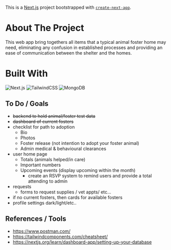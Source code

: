 This is a [Next.js](https://nextjs.org/) project bootstrapped with [`create-next-app`](https://github.com/vercel/next.js/tree/canary/packages/create-next-app).

# About The Project

This web app bring togethers all items that a typical animal foster home may need, eliminating any confusion in established processes and providing an ease of communication between the shelter and the homes. 


# Built With

![Next.js](https://img.shields.io/badge/Next.js-20232A?style=for-the-badge&logo=nextdotjs&logoColor=#000000)
![TailwindCSS](https://img.shields.io/badge/Tailwind%20CSS-20232A?style=for-the-badge&logo=tailwindcss&logoColor=#06B6D4)
![MongoDB](https://img.shields.io/badge/MongoDB-20232A?style=for-the-badge&logo=mongodb&logoColor=#47A248)


## To Do / Goals

* ~~backend to hold animal/foster test data~~
* ~~dashboard of current fosters~~
* checklist for path to adoption
    * Bio 
    * Photos
    * Foster release (not intention to adopt your foster animal)
    * Admin medical & behavioural clearances
* user home page
    * Totals (animals helped/in care)
    * Important numbers
    * Upcoming events (display upcoming within the month)
        * create an RSVP system to remind users and provide a total attending to admin
* requests
    * forms to request supplies / vet appts/ etc...
* if no current fosters, then cards for available fosters
* profile settings dark/light/etc..


## References / Tools

* https://www.postman.com/
* https://tailwindcomponents.com/cheatsheet/
* https://nextjs.org/learn/dashboard-app/setting-up-your-database
